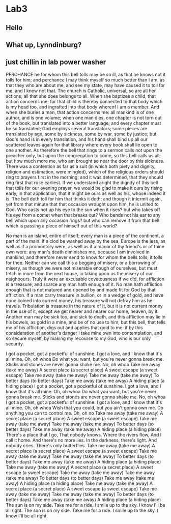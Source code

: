 # Lab3

## Hello

## What up, Lynndinburg?

## just chillin in lab power washer

PERCHANCE he for whom this bell tolls may be so ill, as that he knows not it tolls for him; and perchance I may think myself so much better than I am, as that they who are about me, and see my state, may have caused it to toll for me, and I know not that. The church is Catholic, universal, so are all her actions; all that she does belongs to all. When she baptizes a child, that action concerns me; for that child is thereby connected to that body which is my head too, and ingrafted into that body whereof I am a member. And when she buries a man, that action concerns me: all mankind is of one author, and is one volume; when one man dies, one chapter is not torn out of the book, but translated into a better language; and every chapter must be so translated; God employs several translators; some pieces are translated by age, some by sickness, some by war, some by justice; but God's hand is in every translation, and his hand shall bind up all our scattered leaves again for that library where every book shall lie open to one another. As therefore the bell that rings to a sermon calls not upon the preacher only, but upon the congregation to come, so this bell calls us all; but how much more me, who am brought so near the door by this sickness. There was a contention as far as a suit (in which both piety and dignity, religion and estimation, were mingled), which of the religious orders should ring to prayers first in the morning; and it was determined, that they should ring first that rose earliest. If we understand aright the dignity of this bell that tolls for our evening prayer, we would be glad to make it ours by rising early, in that application, that it might be ours as well as his, whose indeed it is. The bell doth toll for him that thinks it doth; and though it intermit again, yet from that minute that that occasion wrought upon him, he is united to God. Who casts not up his eye to the sun when it rises? but who takes off his eye from a comet when that breaks out? Who bends not his ear to any bell which upon any occasion rings? but who can remove it from that bell which is passing a piece of himself out of this world?

No man is an island, entire of itself; every man is a piece of the continent, a part of the main. If a clod be washed away by the sea, Europe is the less, as well as if a promontory were, as well as if a manor of thy friend's or of thine own were: any man's death diminishes me, because I am involved in mankind, and therefore never send to know for whom the bells tolls; it tolls for thee. Neither can we call this a begging of misery, or a borrowing of misery, as though we were not miserable enough of ourselves, but must fetch in more from the next house, in taking upon us the misery of our neighbours. Truly it were an excusable covetousness if we did, for affliction is a treasure, and scarce any man hath enough of it. No man hath affliction enough that is not matured and ripened by and made fit for God by that affliction. If a man carry treasure in bullion, or in a wedge of gold, and have none coined into current money, his treasure will not defray him as he travels. Tribulation is treasure in the nature of it, but it is not current money in the use of it, except we get nearer and nearer our home, heaven, by it. Another man may be sick too, and sick to death, and this affliction may lie in his bowels, as gold in a mine, and be of no use to him; but this bell, that tells me of his affliction, digs out and applies that gold to me: if by this consideration of another's danger I take mine own into contemplation, and so secure myself, by making my recourse to my God, who is our only security.

I got a pocket, got a pocketful of sunshine.
I got a love, and I know that it's all mine.
Oh, oh whoa
Do what you want, but you're never gonna break me.
Sticks and stones are never gonna shake me.
No, oh whoa
Take me away (take me away)
A secret place (a secret place)
A sweet escape (a sweet escape)
Take me away (take me away)
Take me away (take me away)
To better days (to better days)
Take me away (take me away)
A hiding place (a hiding place)
I got a pocket, got a pocketful of sunshine.
I got a love, and I know that it's all mine.
Oh, oh whoa
Do what you want, but you're never gonna break me.
Sticks and stones are never gonna shake me.
No, oh whoa
I got a pocket, got a pocketful of sunshine.
I got a love, and I know that it's all mine.
Oh, oh whoa
Wish that you could, but you ain't gonna own me.
Do anything you can to control me.
Oh, oh no
Take me away (take me away)
A secret place (a secret place)
A sweet escape (a sweet escape)
Take me away (take me away)
Take me away (take me away)
To better days (to better days)
Take me away (take me away)
A hiding place (a hiding place)
There's a place that I go,
That nobody knows.
Where the rivers flow,
And I call it home.
And there's no more lies.
In the darkness, there's light.
And nobody cries.
There's only butterflies.
Take me away (take me away)
A secret place (a secret place)
A sweet escape (a sweet escape)
Take me away (take me away)
Take me away (take me away)
To better days (to better days)
Take me away (take me away)
A hiding place (a hiding place)
Take me away (take me away)
A secret place (a secret place)
A sweet escape (a sweet escape)
Take me away (take me away)
Take me away (take me away)
To better days (to better days)
Take me away (take me away)
A hiding place (a hiding place)
Take me away (take me away)
A secret place (a secret place)
A sweet escape (a sweet escape)
Take me away (take me away)
Take me away (take me away)
To better days (to better days)
Take me away (take me away)
A hiding place (a hiding place)
The sun is on my side.
Take me for a ride.
I smile up to the sky.
I know I'll be all right.
The sun is on my side.
Take me for a ride.
I smile up to the sky.
I know I'll be all right.


